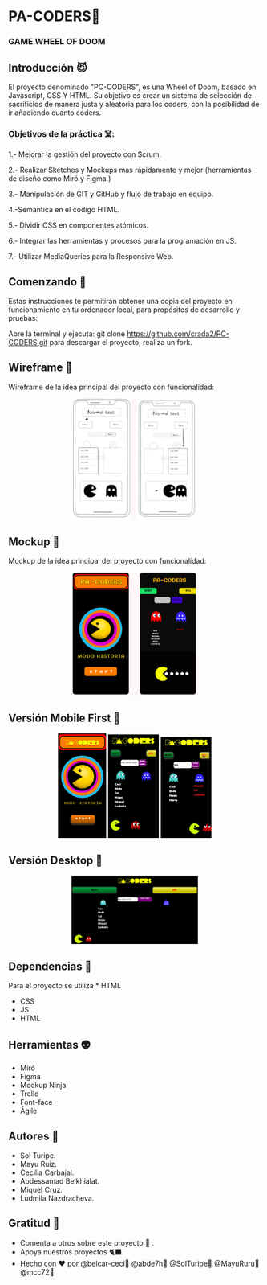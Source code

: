 # PA-CODERS📌
### GAME WHEEL OF DOOM
## Introducción 😈

El proyecto denominado  "PC-CODERS", es una Wheel of Doom, basado en Javascript, CSS Y HTML. Su objetivo es crear un sistema de selección de sacrificios de manera justa y aleatoria para los coders, con la posibilidad de ir añadiendo cuanto coders.

### Objetivos de la práctica ☠️:

  1.- Mejorar la gestión del proyecto con Scrum.

  2.- Realizar Sketches y Mockups mas rápidamente y mejor (herramientas de diseño como Miró y Figma.)
  
  3.- Manipulación de GIT y GitHub y flujo de trabajo en equipo.
  
  4.-Semántica en el código HTML.
  
  5.- Dividir CSS en componentes atómicos.

  6.- Integrar las herramientas y procesos para la programación en JS.
  
  7.- Utilizar MediaQueries para la Responsive Web.

## Comenzando 🎃
Estas instrucciones te permitirán obtener una copia del proyecto en funcionamiento en tu ordenador local, para propósitos de desarrollo y pruebas:

Abre la terminal y ejecuta: git clone https://github.com/crada2/PC-CODERS.git para descargar el proyecto, realiza un fork.

## Wireframe 🚀
Wireframe de la idea principal del proyecto con funcionalidad:

<p align="center"> 
  <img src="./images/imgReadme.md/Wireframe.png?raw=true" width=50%>
</p>

## Mockup 🚀
Mockup de la idea principal del proyecto con funcionalidad:

<p align="center"> 
  <img src="./images/imgReadme.md/Mockup.png?raw=true" width=50%>
</p>

## Versión Mobile First 🚀

<p align="center"> 
  <img src="./images/imgReadme.md/landingMobil.png?raw=true" width=19% >
  <img src="./images/imgReadme.md/landingMobil1.png?raw=true" width=20%>
  <img src="./images/imgReadme.md/landingMobil2.png?raw=true" width=20%>
</p>
  
## Versión Desktop 🚀

<p align="center"> 
  <img src="./images/imgReadme.md/landingDesktop.png?raw=true" width=50%>
  
</p>

## Dependencias 👾
Para el proyecto se utiliza * HTML
* CSS
* JS
* HTML
## Herramientas  👽

* Miró
* Figma
* Mockup Ninja
* Trello
* Font-face
* Ágile


## Autores 👻
* Sol Turipe.
* Mayu Ruiz.
* Cecilia Carbajal.
* Abdessamad Belkhialat.
* Miquel Cruz.
* Ludmila Nazdracheva.
## Gratitud 🎁
* Comenta a otros sobre este proyecto 📢 .
* Apoya nuestros proyectos 🐈‍⬛.
* Hecho con  ❤️ por @belcar-ceci👻  @abde7h👻  @SolTuripe👻 @MayuRuru👻  @mcc72👻

